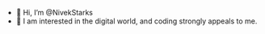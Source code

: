 - 👋 Hi, I’m @NivekStarks
- 👀 I am interested in the digital world, and coding strongly appeals to me.
